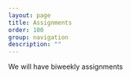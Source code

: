 ```yaml
---
layout: page
title: Assignments
order: 100
group: navigation
description: ""
---
```


We will have biweekly assignments
